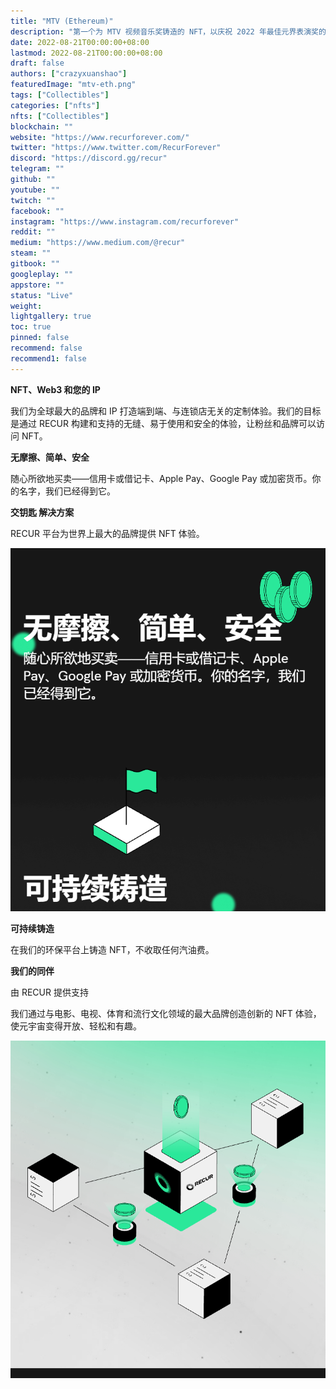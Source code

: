 ```yaml
---
title: "MTV (Ethereum)"
description: "第一个为 MTV 视频音乐奖铸造的 NFT，以庆祝 2022 年最佳元界表演奖的获得者，由 RECUR 提供支持。"
date: 2022-08-21T00:00:00+08:00
lastmod: 2022-08-21T00:00:00+08:00
draft: false
authors: ["crazyxuanshao"]
featuredImage: "mtv-eth.png"
tags: ["Collectibles"]
categories: ["nfts"]
nfts: ["Collectibles"]
blockchain: ""
website: "https://www.recurforever.com/"
twitter: "https://www.twitter.com/RecurForever"
discord: "https://discord.gg/recur"
telegram: ""
github: ""
youtube: ""
twitch: ""
facebook: ""
instagram: "https://www.instagram.com/recurforever"
reddit: ""
medium: "https://www.medium.com/@recur"
steam: ""
gitbook: ""
googleplay: ""
appstore: ""
status: "Live"
weight: 
lightgallery: true
toc: true
pinned: false
recommend: false
recommend1: false
---
```

**NFT、Web3 和您的 IP**

我们为全球最大的品牌和 IP 打造端到端、与连锁店无关的定制体验。我们的目标是通过 RECUR 构建和支持的无缝、易于使用和安全的体验，让粉丝和品牌可以访问 NFT。

**无摩擦、简单、安全**

随心所欲地买卖——信用卡或借记卡、Apple Pay、Google Pay 或加密货币。你的名字，我们已经得到它。

**交钥匙 解决方案**

RECUR 平台为世界上最大的品牌提供 NFT 体验。

![wwww](wwww.png)

**可持续铸造**

在我们的环保平台上铸造 NFT，不收取任何汽油费。

**我们的同伴**

由 RECUR 提供支持

我们通过与电影、电视、体育和流行文化领域的最大品牌创造创新的 NFT 体验，使元宇宙变得开放、轻松和有趣。

![dwad](dwad.png)